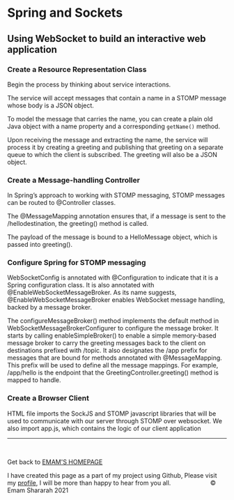 # Spring and Sockets

## Using WebSocket to build an interactive web application

### Create a Resource Representation Class

Begin the process by thinking about service interactions.

The service will accept messages that contain a name in a STOMP message whose body is a JSON object.

To model the message that carries the name, you can create a plain old Java object with a name property and a corresponding `getName()` method.

Upon receiving the message and extracting the name, the service will process it by creating a greeting and publishing that greeting on a separate queue to which the client is subscribed. The greeting will also be a JSON object.

### Create a Message-handling Controller

In Spring’s approach to working with STOMP messaging, STOMP messages can be routed to @Controller classes. 

The @MessageMapping annotation ensures that, if a message is sent to the /hellodestination, the greeting() method is called.

The payload of the message is bound to a HelloMessage object, which is passed into greeting().

### Configure Spring for STOMP messaging

WebSocketConfig is annotated with @Configuration to indicate that it is a Spring configuration class. It is also annotated with @EnableWebSocketMessageBroker. As its name suggests, @EnableWebSocketMessageBroker enables WebSocket message handling, backed by a message broker.

The configureMessageBroker() method implements the default method in WebSocketMessageBrokerConfigurer to configure the message broker. It starts by calling enableSimpleBroker() to enable a simple memory-based message broker to carry the greeting messages back to the client on destinations prefixed with /topic. It also designates the /app prefix for messages that are bound for methods annotated with @MessageMapping. This prefix will be used to define all the message mappings. For example, /app/hello is the endpoint that the GreetingController.greeting() method is mapped to handle.

### Create a Browser Client

HTML file imports the SockJS and STOMP javascript libraries that will be used to communicate with our server through STOMP over websocket. We also import app.js, which contains the logic of our client application


<hr>
&nbsp;
&nbsp;

Get back to [EMAM'S HOMEPAGE](https://emam96.github.io/reading-notes/)

 I have created this page as a part of my project using Github, Please visit my [profile](https://github.com/Emam96), I will be more than happy to hear from you all.      &nbsp;        &nbsp;       &nbsp;   &nbsp;&nbsp;&nbsp;&nbsp;&nbsp;&nbsp;&nbsp;&nbsp;&nbsp;&nbsp;&nbsp;&nbsp;&nbsp;&nbsp;&nbsp;      © Emam Shararah 2021